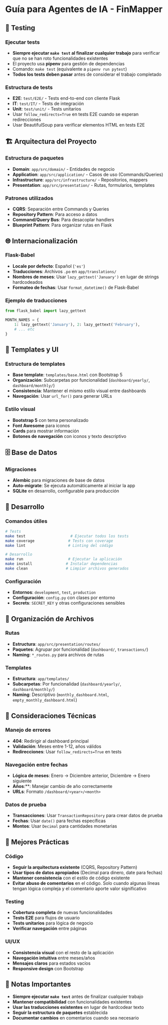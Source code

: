 # Guía para Agentes de IA - FinMapper

## 🧪 Testing

### Ejecutar tests
- **Siempre ejecutar `make test` al finalizar cualquier trabajo** para verificar que no se han roto funcionalidades existentes
- El proyecto usa **pipenv** para gestión de dependencias
- Comando: `make test` (equivalente a `pipenv run pytest`)
- **Todos los tests deben pasar** antes de considerar el trabajo completado

### Estructura de tests
- **E2E**: `test/E2E/` - Tests end-to-end con cliente Flask
- **IT**: `test/IT/` - Tests de integración
- **Unit**: `test/unit/` - Tests unitarios
- Usar `follow_redirects=True` en tests E2E cuando se esperan redirecciones
- Usar BeautifulSoup para verificar elementos HTML en tests E2E

## 🏗️ Arquitectura del Proyecto

### Estructura de paquetes
- **Domain**: `app/src/domain/` - Entidades de negocio
- **Application**: `app/src/application/` - Casos de uso (Commands/Queries)
- **Infrastructure**: `app/src/infrastructure/` - Repositorios, mappers
- **Presentation**: `app/src/presentation/` - Rutas, formularios, templates

### Patrones utilizados
- **CQRS**: Separación entre Commands y Queries
- **Repository Pattern**: Para acceso a datos
- **Command/Query Bus**: Para desacoplar handlers
- **Blueprint Pattern**: Para organizar rutas en Flask

## 🌐 Internacionalización

### Flask-Babel
- **Locale por defecto**: Español (`'es'`)
- **Traducciones**: Archivos `.po` en `app/translations/`
- **Nombres de meses**: Usar `lazy_gettext('January')` en lugar de strings hardcodeados
- **Formateo de fechas**: Usar `format_datetime()` de Flask-Babel

### Ejemplo de traducciones
```python
from flask_babel import lazy_gettext

MONTH_NAMES = {
    1: lazy_gettext('January'), 2: lazy_gettext('February'), 
    # ... etc
}
```

## 🎨 Templates y UI

### Estructura de templates
- **Base template**: `templates/base.html` con Bootstrap 5
- **Organización**: Subcarpetas por funcionalidad (`dashboard/yearly/`, `dashboard/monthly/`)
- **Consistencia**: Mantener el mismo estilo visual entre dashboards
- **Navegación**: Usar `url_for()` para generar URLs

### Estilo visual
- **Bootstrap 5** con tema personalizado
- **Font Awesome** para iconos
- **Cards** para mostrar información
- **Botones de navegación** con iconos y texto descriptivo

## 🗄️ Base de Datos

### Migraciones
- **Alembic** para migraciones de base de datos
- **Auto-migrate**: Se ejecuta automáticamente al iniciar la app
- **SQLite** en desarrollo, configurable para producción

## 🚀 Desarrollo

### Comandos útiles
```bash
# Tests
make test                    # Ejecutar todos los tests
make coverage               # Tests con coverage
make lint                   # Linting del código

# Desarrollo
make run                    # Ejecutar la aplicación
make install               # Instalar dependencias
make clean                 # Limpiar archivos generados
```

### Configuración
- **Entornos**: `development`, `test`, `production`
- **Configuración**: `config.py` con clases por entorno
- **Secrets**: `SECRET_KEY` y otras configuraciones sensibles

## 📁 Organización de Archivos

### Rutas
- **Estructura**: `app/src/presentation/routes/`
- **Paquetes**: Agrupar por funcionalidad (`dashboard/`, `transactions/`)
- **Naming**: `*_routes.py` para archivos de rutas

### Templates
- **Estructura**: `app/templates/`
- **Subcarpetas**: Por funcionalidad (`dashboard/yearly/`, `dashboard/monthly/`)
- **Naming**: Descriptivo (`monthly_dashboard.html`, `empty_monthly_dashboard.html`)

## 🔧 Consideraciones Técnicas

### Manejo de errores
- **404**: Redirigir al dashboard principal
- **Validación**: Meses entre 1-12, años válidos
- **Redirecciones**: Usar `follow_redirects=True` en tests

### Navegación entre fechas
- **Lógica de meses**: Enero → Diciembre anterior, Diciembre → Enero siguiente
- **Años**:**: Manejar cambio de año correctamente
- **URLs**: Formato `/dashboard/<year>/<month>`

### Datos de prueba
- **Transacciones**: Usar `TransactionRepository` para crear datos de prueba
- **Fechas**: Usar `date()` para fechas específicas
- **Montos**: Usar `Decimal` para cantidades monetarias

## 🎯 Mejores Prácticas

### Código
- **Seguir la arquitectura existente** (CQRS, Repository Pattern)
- **Usar tipos de datos apropiados** (Decimal para dinero, date para fechas)
- **Mantener consistencia** con el estilo de código existente
- **Evitar abuso de comentarios** en el código. Solo cuando algunas líneas tengan lógica compleja y el comentario aporte valor significativo

### Testing
- **Cobertura completa** de nuevas funcionalidades
- **Tests E2E** para flujos de usuario
- **Tests unitarios** para lógica de negocio
- **Verificar navegación** entre páginas

### UI/UX
- **Consistencia visual** con el resto de la aplicación
- **Navegación intuitiva** entre meses/años
- **Mensajes claros** para estados vacíos
- **Responsive design** con Bootstrap

## 📝 Notas Importantes

- **Siempre ejecutar `make test`** antes de finalizar cualquier trabajo
- **Mantener compatibilidad** con funcionalidades existentes
- **Usar las traducciones existentes** en lugar de hardcodear texto
- **Seguir la estructura de paquetes** establecida
- **Documentar cambios** en comentarios cuando sea necesario
